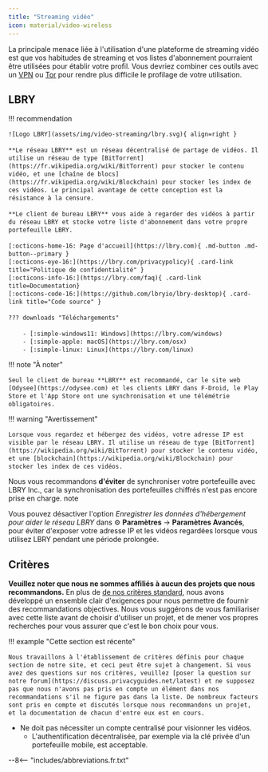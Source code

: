 ```yaml
---
title: "Streaming vidéo"
icon: material/video-wireless
---
```


La principale menace liée à l'utilisation d'une plateforme de streaming vidéo est que vos habitudes de streaming et vos listes d'abonnement pourraient être utilisées pour établir votre profil. Vous devriez combiner ces outils avec un [VPN](vpn.md) ou [Tor](https://www.torproject.org/) pour rendre plus difficile le profilage de votre utilisation.

## LBRY

!!! recommendation

    ![Logo LBRY](assets/img/video-streaming/lbry.svg){ align=right }
    
    **Le réseau LBRY** est un réseau décentralisé de partage de vidéos. Il utilise un réseau de type [BitTorrent](https://fr.wikipedia.org/wiki/BitTorrent) pour stocker le contenu vidéo, et une [chaîne de blocs](https://fr.wikipedia.org/wiki/Blockchain) pour stocker les index de ces vidéos. Le principal avantage de cette conception est la résistance à la censure.
    
    **Le client de bureau LBRY** vous aide à regarder des vidéos à partir du réseau LBRY et stocke votre liste d'abonnement dans votre propre portefeuille LBRY.
    
    [:octicons-home-16: Page d'accueil](https://lbry.com){ .md-button .md-button--primary }
    [:octicons-eye-16:](https://lbry.com/privacypolicy){ .card-link title="Politique de confidentialité" }
    [:octicons-info-16:](https://lbry.com/faq){ .card-link title=Documentation}
    [:octicons-code-16:](https://github.com/lbryio/lbry-desktop){ .card-link title="Code source" }
    
    ??? downloads "Téléchargements"
    
        - [:simple-windows11: Windows](https://lbry.com/windows)
        - [:simple-apple: macOS](https://lbry.com/osx)
        - [:simple-linux: Linux](https://lbry.com/linux)

!!! note "À noter"

    Seul le client de bureau **LBRY** est recommandé, car le site web [Odysee](https://odysee.com) et les clients LBRY dans F-Droid, le Play Store et l'App Store ont une synchronisation et une télémétrie obligatoires.

!!! warning "Avertissement"

    Lorsque vous regardez et hébergez des vidéos, votre adresse IP est visible par le réseau LBRY. Il utilise un réseau de type [BitTorrent](https://wikipedia.org/wiki/BitTorrent) pour stocker le contenu vidéo, et une [blockchain](https://wikipedia.org/wiki/Blockchain) pour stocker les index de ces vidéos.

Nous vous recommandons **d'éviter** de synchroniser votre portefeuille avec LBRY Inc., car la synchronisation des portefeuilles chiffrés n'est pas encore prise en charge. note

Vous pouvez désactiver l'option *Enregistrer les données d'hébergement pour aider le réseau LBRY* dans :gear: **Paramètres** → **Paramètres Avancés**, pour éviter d'exposer votre adresse IP et les vidéos regardées lorsque vous utilisez LBRY pendant une période prolongée.

## Critères

**Veuillez noter que nous ne sommes affiliés à aucun des projets que nous recommandons.** En plus de [de nos critères standard](about/criteria.md), nous avons développé un ensemble clair d'exigences pour nous permettre de fournir des recommandations objectives. Nous vous suggérons de vous familiariser avec cette liste avant de choisir d'utiliser un projet, et de mener vos propres recherches pour vous assurer que c'est le bon choix pour vous.

!!! example "Cette section est récente"

    Nous travaillons à l'établissement de critères définis pour chaque section de notre site, et ceci peut être sujet à changement. Si vous avez des questions sur nos critères, veuillez [poser la question sur notre forum](https://discuss.privacyguides.net/latest) et ne supposez pas que nous n'avons pas pris en compte un élément dans nos recommandations s'il ne figure pas dans la liste. De nombreux facteurs sont pris en compte et discutés lorsque nous recommandons un projet, et la documentation de chacun d'entre eux est en cours.

- Ne doit pas nécessiter un compte centralisé pour visionner les vidéos.
    - L'authentification décentralisée, par exemple via la clé privée d'un portefeuille mobile, est acceptable.

--8<-- "includes/abbreviations.fr.txt"
